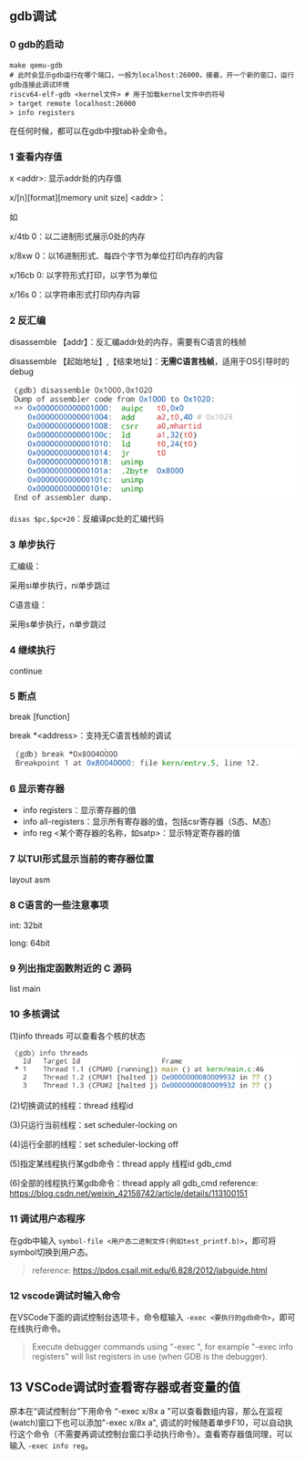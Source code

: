 ## gdb调试

### 0 gdb的启动

```shell
make qemu-gdb
# 此时会显示gdb运行在哪个端口，一般为localhost:26000，接着，开一个新的窗口，运行gdb连接此调试环境
riscv64-elf-gdb <kernel文件> # 用于加载kernel文件中的符号
> target remote localhost:26000
> info registers
```

在任何时候，都可以在gdb中按tab补全命令。

### 1 查看内存值

x \<addr\>: 显示addr处的内存值

x/\[n\]\[format\]\[memory unit size\] \<addr\>：

如

x/4tb 0：以二进制形式展示0处的内存

x/8xw 0：以16进制形式、每四个字节为单位打印内存的内容

x/16cb 0: 以字符形式打印，以字节为单位

x/16s 0：以字符串形式打印内存内容

### 2 反汇编

disassemble 【addr】：反汇编addr处的内存，需要有C语言的栈帧

disassemble 【起始地址】,【结束地址】：**无需C语言栈帧**，适用于OS引导时的debug

![image-20230501200130680](./assets/image-20230501200130680.png)

`disas $pc,$pc+20`：反编译pc处的汇编代码

### 3 单步执行

汇编级：

采用si单步执行，ni单步跳过

C语言级：

采用s单步执行，n单步跳过

### 4 继续执行

continue

### 5 断点

break [function]

break *\<address\>：支持无C语言栈帧的调试

![image-20230501200205502](./assets/image-20230501200205502.png)

### 6 显示寄存器

* info registers：显示寄存器的值
* info all-registers：显示所有寄存器的值，包括csr寄存器（S态、M态）
* info reg <某个寄存器的名称，如satp>：显示特定寄存器的值

### 7 以TUI形式显示当前的寄存器位置

layout asm

### 8 C语言的一些注意事项

int: 32bit

long: 64bit

### 9 列出指定函数附近的 C 源码

list main

### 10 多核调试

(1)info threads 可以查看各个核的状态

![image-20230502111957058](./assets/image-20230502111957058.png)

(2)切换调试的线程：thread 线程id

(3)只运行当前线程：set scheduler-locking on

(4)运行全部的线程：set scheduler-locking off

(5)指定某线程执行某gdb命令：thread apply 线程id gdb_cmd

(6)全部的线程执行某gdb命令：thread apply all gdb_cmd
reference: https://blog.csdn.net/weixin_42158742/article/details/113100151

### 11 调试用户态程序

在gdb中输入 `symbol-file <用户态二进制文件(例如test_printf.b)>`，即可将symbol切换到用户态。

> reference: https://pdos.csail.mit.edu/6.828/2012/labguide.html

### 12 vscode调试时输入命令

在VSCode下面的调试控制台选项卡，命令框输入 `-exec <要执行的gdb命令>`，即可在线执行命令。

> Execute debugger commands using "-exec <command>", for example "-exec info registers" will list registers in use (when GDB is the debugger).

## 13 VSCode调试时查看寄存器或者变量的值

原本在“调试控制台”下用命令 “-exec x/8x a "可以查看数组内容，那么在监视(watch)窗口下也可以添加"-exec x/8x a", 调试的时候随着单步F10，可以自动执行这个命令（不需要再调试控制台窗口手动执行命令）。查看寄存器值同理，可以输入 `-exec info reg`。
